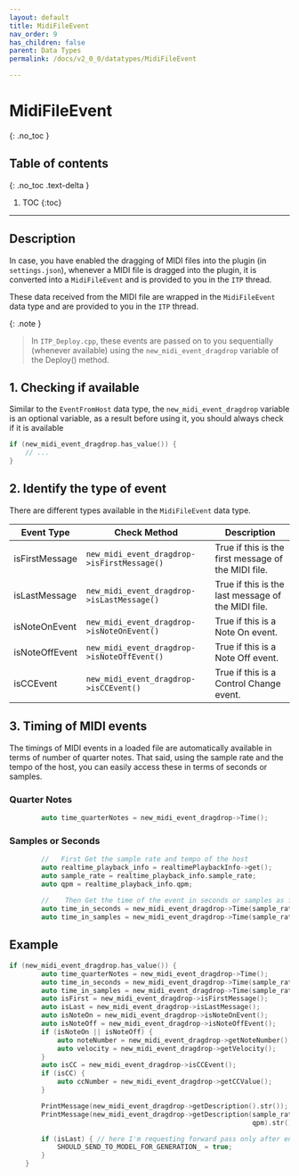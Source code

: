```yaml
---
layout: default
title: MidiFileEvent
nav_order: 9
has_children: false
parent: Data Types
permalink: /docs/v2_0_0/datatypes/MidiFileEvent

---
```


# MidiFileEvent
{: .no_toc }

## Table of contents
{: .no_toc .text-delta }

1. TOC
{:toc}

---

## Description

In case, you have enabled the dragging of MIDI files into the plugin (in `settings.json`), whenever a MIDI 
file is dragged into the plugin, it is converted into a `MidiFileEvent` and is provided to you in the `ITP` thread.

These data received from the MIDI file are wrapped in the `MidiFileEvent` data type and are provided to you in the `ITP` thread.

{: .note }
> In `ITP_Deploy.cpp`, these events are passed on to you sequentially (whenever available) 
> using the `new_midi_event_dragdrop` variable of the Deploy() method.


## 1. Checking if available

Similar to the `EventFromHost` data type, the `new_midi_event_dragdrop` variable is an optional variable, 
as a result before using it, you should always check if it is available

```c++
if (new_midi_event_dragdrop.has_value()) {
    // ... 
}
```


## 2. Identify the type of event

There are different types available in the `MidiFileEvent` data type.

| Event Type               | Check Method                        | Description |
|--------------------------|-------------------------------------|-------------|
| isFirstMessage    | `new_midi_event_dragdrop->isFirstMessage()`  | True if this is the first message of the MIDI file. |
| isLastMessage     | `new_midi_event_dragdrop->isLastMessage()` | True if this is the last message of the MIDI file. |
|isNoteOnEvent      | `new_midi_event_dragdrop->isNoteOnEvent()` | True if this is a Note On event. |
|isNoteOffEvent     | `new_midi_event_dragdrop->isNoteOffEvent()` | True if this is a Note Off event. |
|isCCEvent          | `new_midi_event_dragdrop->isCCEvent()` | True if this is a Control Change event. |

## 3. Timing of MIDI events

The timings of MIDI events in a loaded file are automatically available in terms of number of quarter notes.
That said, using the sample rate and the tempo of the host, you can easily access these in terms of seconds or samples.

### Quarter Notes

```c++
        auto time_quarterNotes = new_midi_event_dragdrop->Time();
```

### Samples or Seconds
```c++
        //   First Get the sample rate and tempo of the host 
        auto realtime_playback_info = realtimePlaybackInfo->get();
        auto sample_rate = realtime_playback_info.sample_rate;
        auto qpm = realtime_playback_info.qpm;
        
        //    Then Get the time of the event in seconds or samples as follows
        auto time_in_seconds = new_midi_event_dragdrop->Time(sample_rate, qpm).inSeconds();
        auto time_in_samples = new_midi_event_dragdrop->Time(sample_rate, qpm).inSamples();
```

## Example

```c++
if (new_midi_event_dragdrop.has_value()) {
        auto time_quarterNotes = new_midi_event_dragdrop->Time();
        auto time_in_seconds = new_midi_event_dragdrop->Time(sample_rate, qpm).inSeconds();
        auto time_in_samples = new_midi_event_dragdrop->Time(sample_rate, qpm).inSamples();
        auto isFirst = new_midi_event_dragdrop->isFirstMessage();
        auto isLast = new_midi_event_dragdrop->isLastMessage();
        auto isNoteOn = new_midi_event_dragdrop->isNoteOnEvent();
        auto isNoteOff = new_midi_event_dragdrop->isNoteOffEvent();
        if (isNoteOn || isNoteOff) {
            auto noteNumber = new_midi_event_dragdrop->getNoteNumber();
            auto velocity = new_midi_event_dragdrop->getVelocity();
        }
        auto isCC = new_midi_event_dragdrop->isCCEvent();
        if (isCC) {
            auto ccNumber = new_midi_event_dragdrop->getCCValue();
        }

        PrintMessage(new_midi_event_dragdrop->getDescription().str());
        PrintMessage(new_midi_event_dragdrop->getDescription(sample_rate,
                                                             qpm).str());

        if (isLast) { // here I'm requesting forward pass only after entire midi file is received
            SHOULD_SEND_TO_MODEL_FOR_GENERATION_ = true;
        }
    }
```